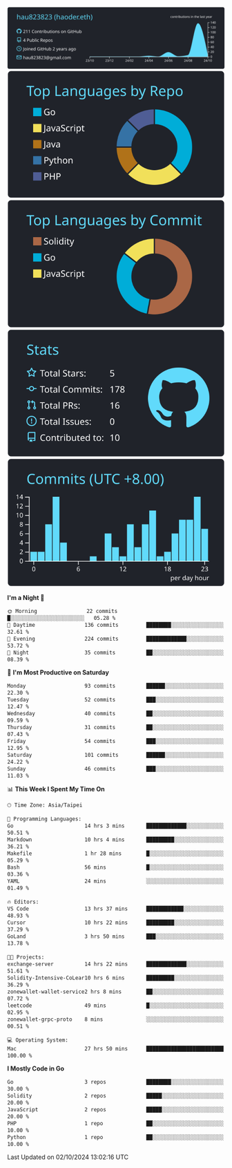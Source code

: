 [![](https://raw.githubusercontent.com/hau823823/hau823823/master/profile-summary-card-output/react/0-profile-details.svg)](https://github.com/vn7n24fzkq/github-profile-summary-cards)
[![](https://raw.githubusercontent.com/hau823823/hau823823/master/profile-summary-card-output/react/1-repos-per-language.svg)](https://github.com/vn7n24fzkq/github-profile-summary-cards) [![](https://raw.githubusercontent.com/hau823823/hau823823/master/profile-summary-card-output/react/2-most-commit-language.svg)](https://github.com/vn7n24fzkq/github-profile-summary-cards)
[![](https://raw.githubusercontent.com/hau823823/hau823823/master/profile-summary-card-output/react/3-stats.svg)](https://github.com/vn7n24fzkq/github-profile-summary-cards) [![](https://raw.githubusercontent.com/hau823823/hau823823/master/profile-summary-card-output/react/4-productive-time.svg)](https://github.com/vn7n24fzkq/github-profile-summary-cards)

<!--START_SECTION:waka-->
**I'm a Night 🦉** 

```text
🌞 Morning                22 commits          █░░░░░░░░░░░░░░░░░░░░░░░░   05.28 % 
🌆 Daytime                136 commits         ████████░░░░░░░░░░░░░░░░░   32.61 % 
🌃 Evening                224 commits         █████████████░░░░░░░░░░░░   53.72 % 
🌙 Night                  35 commits          ██░░░░░░░░░░░░░░░░░░░░░░░   08.39 % 
```
📅 **I'm Most Productive on Saturday** 

```text
Monday                   93 commits          ██████░░░░░░░░░░░░░░░░░░░   22.30 % 
Tuesday                  52 commits          ███░░░░░░░░░░░░░░░░░░░░░░   12.47 % 
Wednesday                40 commits          ██░░░░░░░░░░░░░░░░░░░░░░░   09.59 % 
Thursday                 31 commits          ██░░░░░░░░░░░░░░░░░░░░░░░   07.43 % 
Friday                   54 commits          ███░░░░░░░░░░░░░░░░░░░░░░   12.95 % 
Saturday                 101 commits         ██████░░░░░░░░░░░░░░░░░░░   24.22 % 
Sunday                   46 commits          ███░░░░░░░░░░░░░░░░░░░░░░   11.03 % 
```


📊 **This Week I Spent My Time On** 

```text
🕑︎ Time Zone: Asia/Taipei

💬 Programming Languages: 
Go                       14 hrs 3 mins       █████████████░░░░░░░░░░░░   50.51 % 
Markdown                 10 hrs 4 mins       █████████░░░░░░░░░░░░░░░░   36.21 % 
Makefile                 1 hr 28 mins        █░░░░░░░░░░░░░░░░░░░░░░░░   05.29 % 
Bash                     56 mins             █░░░░░░░░░░░░░░░░░░░░░░░░   03.36 % 
YAML                     24 mins             ░░░░░░░░░░░░░░░░░░░░░░░░░   01.49 % 

🔥 Editors: 
VS Code                  13 hrs 37 mins      ████████████░░░░░░░░░░░░░   48.93 % 
Cursor                   10 hrs 22 mins      █████████░░░░░░░░░░░░░░░░   37.29 % 
GoLand                   3 hrs 50 mins       ███░░░░░░░░░░░░░░░░░░░░░░   13.78 % 

🐱‍💻 Projects: 
exchange-server          14 hrs 22 mins      █████████████░░░░░░░░░░░░   51.61 % 
Solidity-Intensive-CoLear10 hrs 6 mins       █████████░░░░░░░░░░░░░░░░   36.29 % 
zonewallet-wallet-service2 hrs 8 mins        ██░░░░░░░░░░░░░░░░░░░░░░░   07.72 % 
leetcode                 49 mins             █░░░░░░░░░░░░░░░░░░░░░░░░   02.95 % 
zonewallet-grpc-proto    8 mins              ░░░░░░░░░░░░░░░░░░░░░░░░░   00.51 % 

💻 Operating System: 
Mac                      27 hrs 50 mins      █████████████████████████   100.00 % 
```

**I Mostly Code in Go** 

```text
Go                       3 repos             ████████░░░░░░░░░░░░░░░░░   30.00 % 
Solidity                 2 repos             █████░░░░░░░░░░░░░░░░░░░░   20.00 % 
JavaScript               2 repos             █████░░░░░░░░░░░░░░░░░░░░   20.00 % 
PHP                      1 repo              ██░░░░░░░░░░░░░░░░░░░░░░░   10.00 % 
Python                   1 repo              ██░░░░░░░░░░░░░░░░░░░░░░░   10.00 % 
```




 Last Updated on 02/10/2024 13:02:16 UTC
<!--END_SECTION:waka-->
